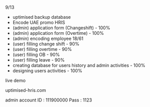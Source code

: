 9/13
- uptimised backup database
- Encode UAE promo 
HRIS 
- (admin) application form (Changeshift) - 100%
- (admin) application form (Overtime) - 100%
- (admin) encoding employee 18/61
- (user) filling change shift - 90%
- (user) filling overtime - 90%
- (user) filling OB - 90%
- (user) filling leave - 90%
- creating database for users history and admin activities - 100%
- designing users activities - 100%

live demo 

uptimised-hris.com

admin account
ID : 111900000
Pass : 1123